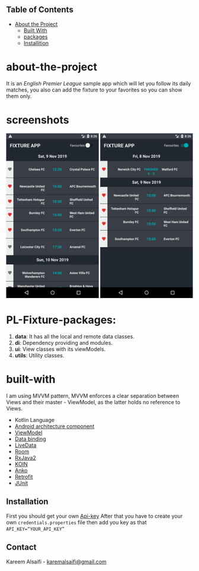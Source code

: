

## Table of Contents

* [About the Project](#about-the-project)
  * [Built With](#built-with)
  * [packages](#PL_Fixture_packages)
  * [Installition](#installation)

# about-the-project
It is an *English Premier League* sample app which will let you follow its daily matches, you also can add the fixture to your favorites so you can show them only.

# screenshots
<p align="center">
  <img src="https://github.com/siifii/PLFixture/blob/master/readme_screenshot/Screenshot_1573324014.png" width="250">
  <img src="https://github.com/siifii/PLFixture/blob/master/readme_screenshot/Screenshot_1573324018.png" width="250">
</p>

# PL-Fixture-packages:
1. **data**: It has all the local and remote data classes.
2. **di**: Dependency providing and modules.
3. **ui**: View classes with its viewModels.
4. **utils**: Utility classes.

# built-with
I am using MVVM  pattern, MVVM enforces a clear separation between Views and their master - ViewModel, as the latter holds no reference to Views. 
* Kotlin Language
* [Android architecture component](https://developer.android.com/jetpack/docs/guide)
* [ViewModel](https://developer.android.com/topic/libraries/architecture/viewmodel)
* [Data binding](https://developer.android.com/topic/libraries/data-binding/)
* [LiveData](https://developer.android.com/topic/libraries/architecture/livedata)
* [Room](https://developer.android.com/topic/libraries/architecture/room)
* [RxJava2](https://github.com/ReactiveX/RxJava)
* [KOIN](https://insert-koin.io/)
* [Anko](https://github.com/Kotlin/anko)
* [Retrofit](https://square.github.io/retrofit/)
* [JUnit](https://developer.android.com/training/testing/unit-testing/local-unit-tests)


## Installation
First you should get your own [Api-key](https://www.football-data.org/client/register)
After that you have to create your own ```credentials.properties```  file then add you key as that  ```API_KEY=“YOUR_API_KEY” ```

## Contact

Kareem Alsaifi - karemalsaifi@gmail.com
